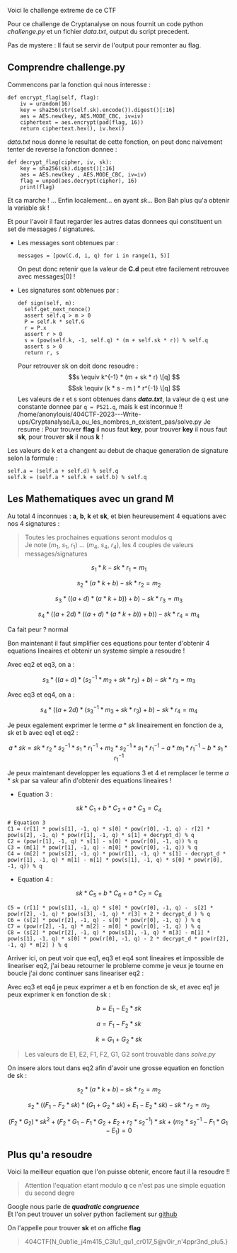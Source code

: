 Voici le challenge extreme de ce CTF  

Pour ce challenge de Cryptanalyse on nous fournit un code python *challenge.py* et un fichier *data.txt*, output du script precedent.  

Pas de mystere : Il faut se servir de l'output pour remonter au flag.  

## Comprendre challenge.py

Commencons par la fonction qui nous interesse :

```python3
def encrypt_flag(self, flag):
    iv = urandom(16)
    key = sha256(str(self.sk).encode()).digest()[:16]
    aes = AES.new(key, AES.MODE_CBC, iv=iv)
    ciphertext = aes.encrypt(pad(flag, 16))
    return ciphertext.hex(), iv.hex()
```

*data.txt* nous donne le resultat de cette fonction, on peut donc naivement tenter de reverse la fonction donnee :
```python3
def decrypt_flag(cipher, iv, sk):
    key = sha256(sk).digest()[:16]
    aes = AES.new(key , AES.MODE_CBC, iv=iv)
    flag = unpad(aes.decrypt(cipher), 16)
    print(flag)
```
Et ca marche ! ... Enfin localement... en ayant *sk*... Bon Bah plus qu'a obtenir la variable sk !  

Et pour l'avoir il faut regarder les autres datas donnees qui constituent un set de messages / signatures.

* Les messages sont obtenues par :
    ```python3
    messages = [pow(C.d, i, q) for i in range(1, 5)]
    ```
    On peut donc retenir que la valeur de **C.d** peut etre facilement retrouvee avec messages[0] !

* Les signatures sont obtenues par :
    ```python3
    def sign(self, m):
      self.get_next_nonce()
      assert self.q > m > 0
      P = self.k * self.G
      r = P.x
      assert r > 0
      s = (pow(self.k, -1, self.q) * (m + self.sk * r)) % self.q
      assert s > 0
      return r, s
    ```
    Pour retrouver sk on doit donc resoudre :
    $$s \equiv k^{-1} * (m + sk * r) \[q]  $$
    $$sk \equiv (k * s - m ) * r^{-1} \[q] $$
    Les valeurs de r et s sont obtenues dans ***data.txt***, la valeur de q est une    constante donnee par `q = P521.q`, mais k est inconnue !!
 /home/anonylouis/404CTF-2023---Write-ups/Cryptanalyse/La_ou_les_nombres_n_existent_pas/solve.py
Je resume : Pour trouver **flag** il nous faut **key**, pour trouver **key** il nous faut **sk**, pour trouver **sk** il nous **k** !

Les valeurs de k et a changent au debut de chaque generation de signature selon la formule :
```python3
self.a = (self.a + self.d) % self.q
self.k = (self.a * self.k + self.b) % self.q
```

## Les Mathematiques avec un grand M

Au total 4 inconnues : **a**, **b**, **k** et **sk**, et bien heureusement 4 equations avec nos 4 signatures :
> Toutes les prochaines equations seront modulos q  
> Je note ($m_1$, $s_1$, $r_1$) ... ($m_4$, $s_4$, $r_4$), les 4 couples de valeurs messages/signatures

$$ s_1 * k  - sk * r_1 = m_1 $$  

$$ s_2 * (a * k + b)  - sk * r_2 = m_2 $$  

$$ s_3 * ((a + d) * (a * k + b)) + b)  - sk * r_3 = m_3 $$  

$$ s_4 * ((a + 2d) * ((a + d) * (a * k + b)) + b))  - sk * r_4 = m_4 $$  

Ca fait peur ? normal  

Bon maintenant il faut simplifier ces equations pour tenter d'obtenir 4 equations lineaires et obtenir un systeme simple a resoudre !

Avec eq2 et eq3, on a :

$$ s_3 * ((a + d) * (s_2^{-1} * m_2 + sk * r_2) + b)  - sk * r_3 = m_3 $$  

Avec eq3 et eq4, on a :

$$ s_4 * ((a + 2d) * (s_3^{-1} * m_3 + sk * r_3) + b)  - sk * r_4 = m_4 $$  

Je peux egalement exprimer le terme $a * sk$ lineairement en fonction de a, sk et b avec eq1 et eq2 :

$$ a * sk = sk * r_2 * s_2^{-1}  * s_1 * r_1^{-1} + m_2 * s_2^{-1} * s_1 * r_1^{-1} - a * m_1* r_1^{-1} - b  * s_1 * r_1^{-1}$$  

Je peux maintenant developper les equations 3 et 4  et remplacer le terme $a * sk$ par sa valeur afin d'obtenir des equations lineaires !
 
* Equation 3 :

$$ sk * C_1 + b * C_2 + a * C_3 = C_4 $$ 

```python3
# Equation 3
C1 = (r[1] * pow(s[1], -1, q) * s[0] * pow(r[0], -1, q) - r[2] * pow(s[2], -1, q) * pow(r[1], -1, q) * s[1] + decrypt_d) % q
C2 = (pow(r[1], -1, q) * s[1] - s[0] * pow(r[0], -1, q)) % q
C3 = (m[1] * pow(r[1], -1, q) - m[0] * pow(r[0], -1, q)) % q
C4 = (m[2] * pow(s[2], -1, q) * pow(r[1], -1, q) * s[1] - decrypt_d * pow(r[1], -1, q) * m[1] - m[1] * pow(s[1], -1, q) * s[0] * pow(r[0], -1, q)) % q
```

* Equation 4 :

$$ sk * C_5 + b * C_6 + a * C_7 = C_8 $$ 

```python3
C5 = (r[1] * pow(s[1], -1, q) * s[0] * pow(r[0], -1, q) -  s[2] * pow(r[2], -1, q) * pow(s[3], -1, q) * r[3] + 2 * decrypt_d ) % q
C6 = (s[2] * pow(r[2], -1, q) - s[0] * pow(r[0], -1, q) ) % q
C7 = (pow(r[2], -1, q) * m[2] - m[0] * pow(r[0], -1, q) ) % q
C8 = (s[2] * pow(r[2], -1, q) * pow(s[3], -1, q) * m[3] - m[1] * pow(s[1], -1, q) * s[0] * pow(r[0], -1, q) - 2 * decrypt_d * pow(r[2], -1, q) * m[2] ) % q
```

Arriver ici, on peut voir que eq1, eq3 et eq4 sont lineaires et impossible de lineariser eq2, j'ai beau retourner le probleme comme je veux je tourne en boucle j'ai donc continuer sans lineariser eq2 :

Avec eq3 et eq4 je peux exprimer a et b en fonction de sk, et avec eq1 je peux exprimer k en fonction de sk :

$$ b = E_1 - E_2 * sk $$

$$ a = F_1 - F_2 * sk $$

$$ k = G_1 + G_2 * sk $$

> Les valeurs de E1, E2, F1, F2, G1, G2 sont trouvable dans *solve.py*

On insere alors tout dans eq2 afin d'avoir une grosse equation en fonction de sk :

$$ s_2 * (a * k + b)  - sk * r_2 = m_2 $$  

$$ s_2 * ((F_1 - F_2 * sk) * (G_1 + G_2 * sk) + E_1 - E_2 * sk)  - sk * r_2 = m_2 $$  

$$ (F_2 * G_2) * sk^{2} + (F_2 * G_1 - F_1 * G_2 + E_2 + r_2 * s_2^{-1}) * sk + (m_2 * s_2^{-1} - F_1 * G_1 - E_1) = 0 $$  

## Plus qu'a resoudre

Voici la meilleur equation que l'on puisse obtenir, encore faut il la resoudre !!  
> Attention l'equation etant modulo **q** ce n'est pas une simple equation du second degre  

Google nous parle de ***quadratic congruence***  
Et l'on peut trouver un solver python facilement sur [github](https://github.com/panoti/CH_QuadraticCongruenceSolver)

On l'appelle pour trouver **sk** et on affiche **flag**

>404CTF{N_0ub1ie_j4m415_C3lu1_qu1_cr017_5@v0ir_n'4ppr3nd_plu5.}
